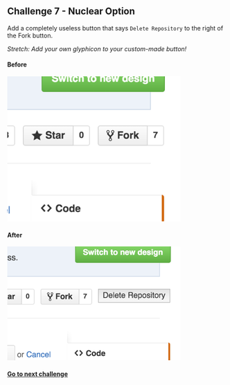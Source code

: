 ## Challenge 7 - Nuclear Option
Add a completely useless button that says `Delete Repository` to the right of the Fork button.

*Stretch: Add your own glyphicon to your custom-made button!*

#### Before
<img src="img/7a.png" width=400px>

<br>

#### After
<img src="img/7b.png" width=400px>

#### [Go to next challenge](challenge-8.md)
